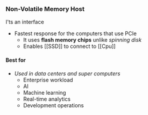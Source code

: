 ### Non-Volatile Memory Host 
I'ts an interface
- Fastest response for the computers that use PCIe
	- It uses **flash memory chips** unlike *spinning disk*
	- Enables  [[SSD]] to connect  to [[Cpu]] 


#### Best for 
- *Used in data centers and super computers*
	- Enterprise workload 
	- AI
	- Machine learning 
	- Real-time analytics 
	- Development operations